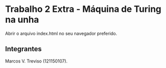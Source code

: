 Trabalho 2 Extra - Máquina de Turing na unha
======================================

Abrir o arquivo index.html no seu navegador preferido.


Integrantes
-----------

Marcos V. Treviso (121150107).